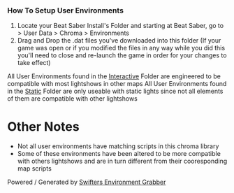 ### How To Setup User Environments

1. Locate your Beat Saber Install's Folder and starting at Beat Saber, go to > User Data > Chroma > Environments
2. Drag and Drop the .dat files you've downloaded into this folder
(If your game was open or if you modified the files in any way while you did this you'll need to close and re-launch the game in order for your changes to take effect)

All User Environments found in the [Interactive](https://github.com/Phoenix-BS/BSCEL/tree/main/Environments/User%20Environments/Interactive) Folder are engineered to be compatible with most lightshows in other maps
All User Environments found in the [Static](https://github.com/Phoenix-BS/BSCEL/tree/main/Environments/User%20Environments/Static) Folder are only useable with static lights since not all elements of them are compatible with other lightshows

# Other Notes
- Not all user environments have matching scripts in this chroma library
- Some of these environments have been altered to be more compatible with others lightshows and are in turn different from their cooresponding map scripts

Powered / Generated by [Swifters Environment Grabber](https://github.com/Swifter1243/EnvironmentGrabber)